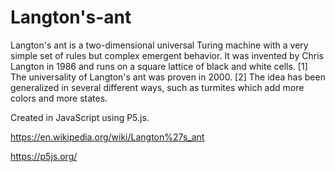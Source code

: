 # Langton's-ant

Langton's ant is a two-dimensional universal Turing machine with a very simple set of rules but complex emergent behavior.
It was invented by Chris Langton in 1986 and runs on a square lattice of black and white cells.
[1] The universality of Langton's ant was proven in 2000.
[2] The idea has been generalized in several different ways, such as turmites which add more colors and more states.

Created in JavaScript using P5.js.

https://en.wikipedia.org/wiki/Langton%27s_ant

https://p5js.org/
